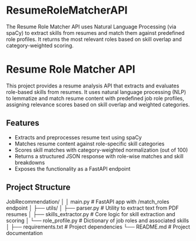 # ResumeRoleMatcherAPI
The Resume Role Matcher API uses Natural Language Processing (via spaCy) to extract skills from resumes and match them against predefined role profiles. It returns the most relevant roles based on skill overlap and category-weighted scoring.

# Resume Role Matcher API

This project provides a resume analysis API that extracts and evaluates role-based skills from resumes. It uses natural language processing (NLP) to lemmatize and match resume content with predefined job role profiles, assigning relevance scores based on skill overlap and weighted categories.

## Features

- Extracts and preprocesses resume text using spaCy
- Matches resume content against role-specific skill categories
- Scores skill matches with category-weighted normalization (out of 100)
- Returns a structured JSON response with role-wise matches and skill breakdowns
- Exposes the functionality as a FastAPI endpoint

## Project Structure
JobRecommendation/
│
│  main.py # FastAPI app with /match_roles endpoint
│
├── utils/
│ ├── parser.py # Utility to extract text from PDF resumes
│ ├── skills_extractor.py # Core logic for skill extraction and scoring
│ └── role_profile.py # Dictionary of job roles and associated skills
│
├── requirements.txt # Project dependencies
└── README.md # Project documentation


